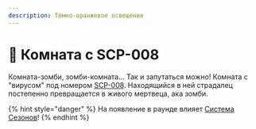 ```yaml
---
description: Тёмно-оранжевое освещение
---
```


# 🧟 Комната с SCP-008

Комната-зомби, зомби-комната... Так и запутаться можно! Комната с "вирусом" под номером [SCP-008](../server-systems/mechanics/scp-008.md). Находящийся в ней страдалец постепенно превращается в живого мертвеца, ака зомби.

{% hint style="danger" %}
На появление в раунде влияет [Система Сезонов](../server-systems/seasons-system.md)!
{% endhint %}
